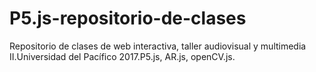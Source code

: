 # P5.js-repositorio-de-clases
Repositorio de clases de web interactiva, taller audiovisual y multimedia II.Universidad del Pacífico 2017.P5.js, AR.js, openCV.js.
